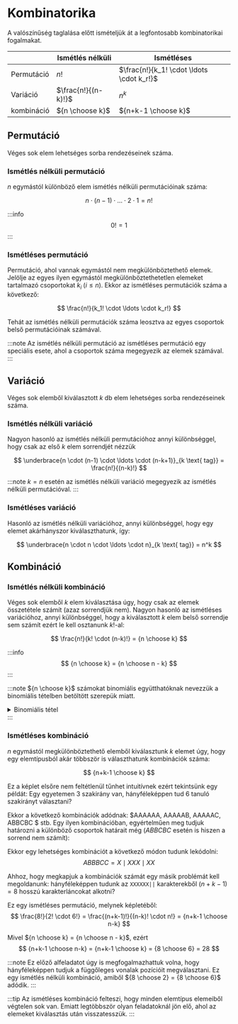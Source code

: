 # Kombinatorika

A valószínűség taglalása előtt ismételjük át a legfontosabb kombinatorikai fogalmakat.

|            | Ismétlés  nélküli   | Ismétléses                                |
|------------|---------------------|-------------------------------------------|
| Permutáció | $n!$                | $\frac{n!}{k_1! \cdot \ldots \cdot k_r!}$ |
| Variáció   | $\frac{n!}{(n-k)!}$ | $n^k$                                     |
| kombináció | ${n \choose k}$     | ${n+k-1 \choose k}$                       |


## Permutáció
Véges sok elem lehetséges sorba rendezéseinek száma.

### Ismétlés nélküli permutáció
$n$ egymástól különböző elem ismétlés nélküli permutációinak száma:

$$
n \cdot (n-1) \cdot \ldots \cdot 2 \cdot 1 = n!
$$

:::info
$$
0! = 1
$$
:::

### Ismétléses permutáció
Permutáció, ahol vannak egymástól nem megkülönböztethető elemek. Jelölje az egyes ilyen egymástól megkülönböztethetetlen
elemeket tartalmazó csoportokat $k_i \; (i \le n)$. Ekkor az ismétléses permutációk száma a következő:

$$
\frac{n!}{k_1! \cdot \ldots \cdot k_r!}
$$

Tehát az ismétlés nélküli permutációk száma leosztva az egyes csoportok belső permutációinak számával.

:::note
Az ismétlés nélküli permutáció az ismétléses permutáció egy speciális esete, ahol a csoportok száma megegyezik az elemek
számával.
:::


## Variáció
Véges sok elemből kiválasztott $k$ db elem lehetséges sorba rendezéseinek száma.

### Ismétlés nélküli variáció
Nagyon hasonló az ismétlés nélküli permutációhoz annyi különbséggel, hogy csak az első $k$ elem sorrendjét nézzük

$$
\underbrace{n \cdot (n-1) \cdot \ldots \cdot (n-k+1)}_{k \text{ tag}} = \frac{n!}{(n-k)!}
$$

:::note
$k = n$ esetén az ismétlés nélküli variáció megegyezik az ismétlés nélküli permutációval.
:::

### Ismétléses variáció
Hasonló az ismétlés nélküli variációhoz, annyi különbséggel, hogy egy elemet akárhányszor kiválaszthatunk, így:

$$
\underbrace{n \cdot n \cdot \ldots \cdot n}_{k \text{ tag}} = n^k
$$

## Kombináció


### Ismétlés nélküli kombináció
Véges sok elemből $k$ elem kiválasztása úgy, hogy csak az elemek összetétele számít (azaz sorrendjük nem). Nagyon
hasonló az ismétléses variációhoz, annyi különbséggel, hogy a kiválasztott $k$ elem belső sorrendje sem számít ezért le
kell osztanunk $k!$-al:

$$
\frac{n!}{k! \cdot (n-k)!} = {n \choose k}
$$

:::info
$$
{n \choose k} = {n \choose n - k}
$$
:::

:::note
${n \choose k}$ számokat binomiális együtthatóknak nevezzük a binomiális tételben betöltött szerepük miatt.

<details>
    <summary>Binomiális tétel</summary>

    Minden nemnegatív $n$ természetes szám esetén:
    $$
    (x+y)^n = \sum^n_{k=0}{{n \choose k} x^{n-k} \cdot y^k}
    $$
</details>
:::

### Ismétléses kombináció
$n$ egymástól megkülönböztethető elemből kiválasztunk $k$ elemet úgy, hogy egy elemtípusból akár többször is
választhatunk kombinációk száma:

$$
{n+k-1 \choose k}
$$

Ez a képlet elsőre nem feltétlenül tűnhet intuitívnek ezért tekintsünk egy példát: Egy egyetemen 3 szakirány van,
hányféleképpen tud 6 tanuló szakirányt választani?

Ekkor a következő kombinációk adódnak: $AAAAAA, AAAAAB, AAAAAC, ABBCBC $ stb. Egy ilyen kombinációban, egyértelműen meg
tudjuk határozni a különböző csoportok határait még ($ABBCBC$ esetén is hiszen a sorrend nem számít):

Ekkor egy lehetséges kombinációt a következő módon tudunk lekódolni: $$ ABBBCC =  X \mid XXX \mid XX $$

Ahhoz, hogy megkapjuk a kombinációk számát egy másik problémát kell megoldanunk: hányféleképpen tudunk az
`XXXXXX||` karakterekből $(n+k-1)=8$ hosszú karakterláncokat alkotni?

Ez egy ismétléses permutáció, melynek képletéből:
$$
\frac{8!}{2! \cdot 6!} = \frac{(n+k-1)!}{(n-k)! \cdot n!} = {n+k-1 \choose n-k}
$$



Mivel ${n \choose k} = {n \choose n - k}$, ezért
$$
{n+k-1 \choose n-k} = {n+k-1 \choose k} = {8 \choose 6} = 28
$$

:::note
Ez előző alfeladatot úgy is megfogalmazhattuk volna, hogy hányféleképpen tudjuk a függőleges vonalak pozícióit
megválasztani. Ez egy ismétlés nélküli kombináció, amiből ${8 \choose 2} = {8 \choose 6}$ adódik.
:::

:::tip
Az ismétléses kombináció felteszi, hogy minden elemtípus elemeiből végtelen sok van. Emiatt legtöbbször olyan
feladatoknál jön elő, ahol az elemeket kiválasztás után visszatesszük.
:::
